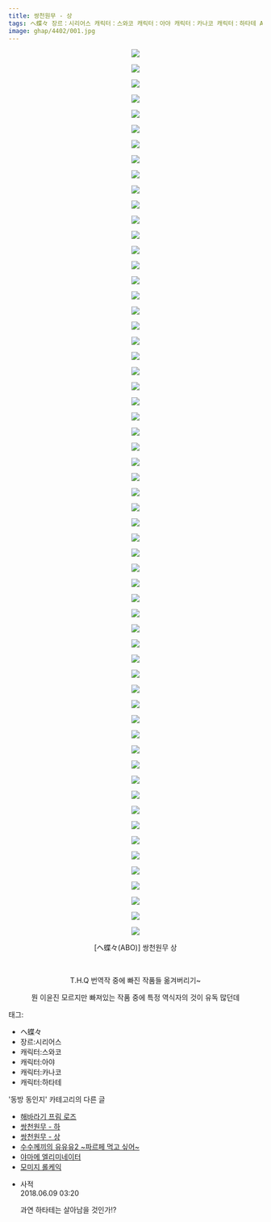 ```yaml
---
title: 쌍천원무 - 상
tags: ヘ蝶々 장르：시리어스 캐릭터：스와코 캐릭터：아야 캐릭터：카나코 캐릭터：하타테 ABO 동방_동인지
image: ghap/4402/001.jpg
---
```

<div class="article">
<p style="text-align: center; clear: none; float: none;"><img src="{{ site.nasurl }}/ghap/4402/001.jpg"/></p>
<p style="text-align: center; clear: none; float: none;"><img src="{{ site.nasurl }}/ghap/4402/002.jpg"/></p>
<p style="text-align: center; clear: none; float: none;"><img src="{{ site.nasurl }}/ghap/4402/003.jpg"/></p>
<p style="text-align: center; clear: none; float: none;"><img src="{{ site.nasurl }}/ghap/4402/004.jpg"/></p>
<p style="text-align: center; clear: none; float: none;"><img src="{{ site.nasurl }}/ghap/4402/005.jpg"/></p>
<p style="text-align: center; clear: none; float: none;"><img src="{{ site.nasurl }}/ghap/4402/006.jpg"/></p>
<p style="text-align: center; clear: none; float: none;"><img src="{{ site.nasurl }}/ghap/4402/007.jpg"/></p>
<p style="text-align: center; clear: none; float: none;"><img src="{{ site.nasurl }}/ghap/4402/008.jpg"/></p>
<p style="text-align: center; clear: none; float: none;"><img src="{{ site.nasurl }}/ghap/4402/009.jpg"/></p>
<p style="text-align: center; clear: none; float: none;"><img src="{{ site.nasurl }}/ghap/4402/010.jpg"/></p>
<p style="text-align: center; clear: none; float: none;"><img src="{{ site.nasurl }}/ghap/4402/011.jpg"/></p>
<p style="text-align: center; clear: none; float: none;"><img src="{{ site.nasurl }}/ghap/4402/012.jpg"/></p>
<p style="text-align: center; clear: none; float: none;"><img src="{{ site.nasurl }}/ghap/4402/013.jpg"/></p>
<p style="text-align: center; clear: none; float: none;"><img src="{{ site.nasurl }}/ghap/4402/014.jpg"/></p>
<p style="text-align: center; clear: none; float: none;"><img src="{{ site.nasurl }}/ghap/4402/015.jpg"/></p>
<p style="text-align: center; clear: none; float: none;"><img src="{{ site.nasurl }}/ghap/4402/016.jpg"/></p>
<p style="text-align: center; clear: none; float: none;"><img src="{{ site.nasurl }}/ghap/4402/017.jpg"/></p>
<p style="text-align: center; clear: none; float: none;"><img src="{{ site.nasurl }}/ghap/4402/018.jpg"/></p>
<p style="text-align: center; clear: none; float: none;"><img src="{{ site.nasurl }}/ghap/4402/019.jpg"/></p>
<p style="text-align: center; clear: none; float: none;"><img src="{{ site.nasurl }}/ghap/4402/020.jpg"/></p>
<p style="text-align: center; clear: none; float: none;"><img src="{{ site.nasurl }}/ghap/4402/021.jpg"/></p>
<p style="text-align: center; clear: none; float: none;"><img src="{{ site.nasurl }}/ghap/4402/022.jpg"/></p>
<p style="text-align: center; clear: none; float: none;"><img src="{{ site.nasurl }}/ghap/4402/023.jpg"/></p>
<p style="text-align: center; clear: none; float: none;"><img src="{{ site.nasurl }}/ghap/4402/024.jpg"/></p>
<p style="text-align: center; clear: none; float: none;"><img src="{{ site.nasurl }}/ghap/4402/025.jpg"/></p>
<p style="text-align: center; clear: none; float: none;"><img src="{{ site.nasurl }}/ghap/4402/026.jpg"/></p>
<p style="text-align: center; clear: none; float: none;"><img src="{{ site.nasurl }}/ghap/4402/027.jpg"/></p>
<p style="text-align: center; clear: none; float: none;"><img src="{{ site.nasurl }}/ghap/4402/028.jpg"/></p>
<p style="text-align: center; clear: none; float: none;"><img src="{{ site.nasurl }}/ghap/4402/029.jpg"/></p>
<p style="text-align: center; clear: none; float: none;"><img src="{{ site.nasurl }}/ghap/4402/030.jpg"/></p>
<p style="text-align: center; clear: none; float: none;"><img src="{{ site.nasurl }}/ghap/4402/031.jpg"/></p>
<p style="text-align: center; clear: none; float: none;"><img src="{{ site.nasurl }}/ghap/4402/032.jpg"/></p>
<p style="text-align: center; clear: none; float: none;"><img src="{{ site.nasurl }}/ghap/4402/033.jpg"/></p>
<p style="text-align: center; clear: none; float: none;"><img src="{{ site.nasurl }}/ghap/4402/034.jpg"/></p>
<p style="text-align: center; clear: none; float: none;"><img src="{{ site.nasurl }}/ghap/4402/035.jpg"/></p>
<p style="text-align: center; clear: none; float: none;"><img src="{{ site.nasurl }}/ghap/4402/036.jpg"/></p>
<p style="text-align: center; clear: none; float: none;"><img src="{{ site.nasurl }}/ghap/4402/037.jpg"/></p>
<p style="text-align: center; clear: none; float: none;"><img src="{{ site.nasurl }}/ghap/4402/038.jpg"/></p>
<p style="text-align: center; clear: none; float: none;"><img src="{{ site.nasurl }}/ghap/4402/039.jpg"/></p>
<p style="text-align: center; clear: none; float: none;"><img src="{{ site.nasurl }}/ghap/4402/040.jpg"/></p>
<p style="text-align: center; clear: none; float: none;"><img src="{{ site.nasurl }}/ghap/4402/041.jpg"/></p>
<p style="text-align: center; clear: none; float: none;"><img src="{{ site.nasurl }}/ghap/4402/042.jpg"/></p>
<p style="text-align: center; clear: none; float: none;"><img src="{{ site.nasurl }}/ghap/4402/043.jpg"/></p>
<p style="text-align: center; clear: none; float: none;"><img src="{{ site.nasurl }}/ghap/4402/044.jpg"/></p>
<p style="text-align: center; clear: none; float: none;"><img src="{{ site.nasurl }}/ghap/4402/045.jpg"/></p>
<p style="text-align: center; clear: none; float: none;"><img src="{{ site.nasurl }}/ghap/4402/046.jpg"/></p>
<p style="text-align: center; clear: none; float: none;"><img src="{{ site.nasurl }}/ghap/4402/047.jpg"/></p>
<p style="text-align: center; clear: none; float: none;"><img src="{{ site.nasurl }}/ghap/4402/048.jpg"/></p>
<p style="text-align: center; clear: none; float: none;"><img src="{{ site.nasurl }}/ghap/4402/049.jpg"/></p>
<p style="text-align: center; clear: none; float: none;"><img src="{{ site.nasurl }}/ghap/4402/050.jpg"/></p>
<p style="text-align: center; clear: none; float: none;"><img src="{{ site.nasurl }}/ghap/4402/051.jpg"/></p>
<p style="text-align: center; clear: none; float: none;"><img src="{{ site.nasurl }}/ghap/4402/052.jpg"/></p>
<p style="text-align: center; clear: none; float: none;"><img src="{{ site.nasurl }}/ghap/4402/053.jpg"/></p>
<p style="text-align: center; clear: none; float: none;"><img src="{{ site.nasurl }}/ghap/4402/054.jpg"/></p>
<p style="text-align: center; clear: none; float: none;"><img src="{{ site.nasurl }}/ghap/4402/055.jpg"/></p>
<p style="text-align: center; clear: none; float: none;"><img src="{{ site.nasurl }}/ghap/4402/056.jpg"/></p>
<p style="text-align: center; clear: none; float: none;"><img src="{{ site.nasurl }}/ghap/4402/057.jpg"/></p>
<p style="text-align: center; clear: none; float: none;"><img src="{{ site.nasurl }}/ghap/4402/058.jpg"/></p>
<p style="text-align: center; clear: none; float: none;"><img src="{{ site.nasurl }}/ghap/4402/059.jpg"/></p>
<p style="text-align: center; clear: none; float: none;">[ヘ蝶々(ABO)] 쌍천원무 상</p>
<p style="text-align: center; clear: none; float: none;"><br/></p>
<p style="text-align: center; clear: none; float: none;">T.H.Q 번역작 중에 빠진 작품들 옮겨버리기~</p>
<p style="text-align: center; clear: none; float: none;">뭔 이윤진 모르지만 빠져있는 작품 중에 특정 역식자의 것이 유독 많던데</p>
</div><div class="tagTrail">
<p>태그: </p>
<ul>
<li>ヘ蝶々</li>
<li>장르:시리어스</li>
<li>캐릭터:스와코</li>
<li>캐릭터:아야</li>
<li>캐릭터:카나코</li>
<li>캐릭터:하타테</li>
</ul>
</div><div class="another">
<p>'동방 동인지' 카테고리의 다른 글</p>
<ul>
<li><a href="/2018-06-08-ghap_4404">해바라기 프림 로즈</a></li>
<li><a href="/2018-06-08-ghap_4403">쌍천원무 - 하</a></li>
<li><a href="/2018-06-08-ghap_4402">쌍천원무 - 상</a></li>
<li><a href="/2018-06-07-ghap_4401">수수께끼의 유유유2 ~파르페 먹고 싶어~</a></li>
<li><a href="/2018-06-07-ghap_4400">야마메 엘리미네이터</a></li>
<li><a href="/2018-06-04-ghap_4399">모미지 롤케익</a></li>
</ul>
</div><div class="cb_module cb_fluid">
<div class="cb_wrt cb_profile">
<div class="comment">
<ul>
<li class="cb_thumb_off" id="comment15268300">
<div class="cb_comment_area">
<div class="cb_info_area">
<div class="cb_section">
<span class="cb_nick_name">사적</span>
</div>
<div class="cb_section">
<span class="cb_date">2018.06.09 03:20 </span>
</div>
</div>
<div class="cb_dsc_comment">
<p class="cb_dsc">
											과연 하타테는 살아남을 것인가!?
										</p>
</div>
</div></li>
</ul>
</div>
</div><!-- commentList close -->
</div>
